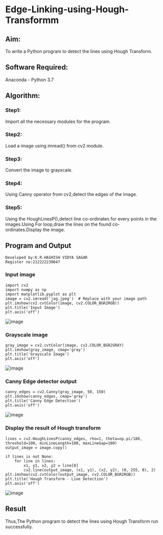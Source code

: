 # Edge-Linking-using-Hough-Transformm
## Aim:
To write a Python program to detect the lines using Hough Transform.

## Software Required:
Anaconda - Python 3.7

## Algorithm:
### Step1:
Import all the necessary modules for the program.

### Step2:

Load a image using imread() from cv2 module.
### Step3:

Convert the image to grayscale.
### Step4:

Using Canny operator from cv2,detect the edges of the image.
### Step5:

Using the HoughLinesP(),detect line co-ordinates for every points in the images.Using For loop,draw the lines on the found co-ordinates.Display the image.
## Program and Output
```
Developed by:K.R.HASHISH VIDYA SAGAR
Register no:212222230047
```
### Input image 
```
import cv2
import numpy as np
import matplotlib.pyplot as plt
image = cv2.imread('jag.jpeg')  # Replace with your image path
plt.imshow(cv2.cvtColor(image, cv2.COLOR_BGR2RGB))
plt.title('Input Image')
plt.axis('off')
```
![image](https://github.com/user-attachments/assets/f13023fc-d946-492a-90fd-cc0328c5db80)

### Grayscale image
```
gray_image = cv2.cvtColor(image, cv2.COLOR_BGR2GRAY)
plt.imshow(gray_image, cmap='gray')
plt.title('Grayscale Image')
plt.axis('off')
```
![image](https://github.com/user-attachments/assets/8d954613-2f56-4577-a6cb-4bd6d1ac8821)

### Canny Edge detector output
```
canny_edges = cv2.Canny(gray_image, 50, 150)
plt.imshow(canny_edges, cmap='gray')
plt.title('Canny Edge Detection')
plt.axis('off')
```
![image](https://github.com/user-attachments/assets/802dcefc-891a-47ba-add5-5a8b9a4fa2dd)

### Display the result of Hough transform
```
lines = cv2.HoughLinesP(canny_edges, rho=1, theta=np.pi/180, threshold=100, minLineLength=100, maxLineGap=100)
output_image = image.copy()

if lines is not None:
    for line in lines:
        x1, y1, x2, y2 = line[0]
        cv2.line(output_image, (x1, y1), (x2, y2), (0, 255, 0), 2)
plt.imshow(cv2.cvtColor(output_image, cv2.COLOR_BGR2RGB))
plt.title('Hough Transform - Line Detection')
plt.axis('off')
```
![image](https://github.com/user-attachments/assets/79e60f97-dde4-40cb-8348-7396fb7e689d)


## Result
Thus,The Python program to detect the lines using Hough Transform run successfully.
